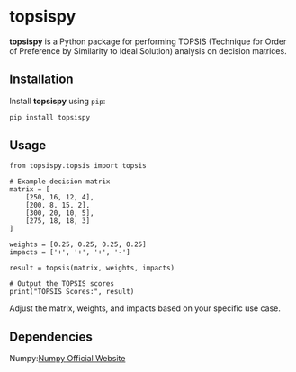 # topsispy

**topsispy** is a Python package for performing TOPSIS (Technique for Order of Preference by Similarity to Ideal Solution) analysis on decision matrices.

## Installation

Install **topsispy** using `pip`:

```bash
pip install topsispy
```

## Usage
```
from topsispy.topsis import topsis

# Example decision matrix
matrix = [
    [250, 16, 12, 4],
    [200, 8, 15, 2],
    [300, 20, 10, 5],
    [275, 18, 18, 3]
]

weights = [0.25, 0.25, 0.25, 0.25]
impacts = ['+', '+', '+', '-']

result = topsis(matrix, weights, impacts)

# Output the TOPSIS scores
print("TOPSIS Scores:", result)
```

Adjust the matrix, weights, and impacts based on your specific use case.


## Dependencies

Numpy:[Numpy Official Website](https://numpy.org/)
